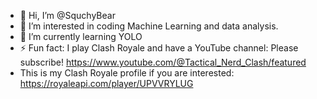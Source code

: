 - 👋 Hi, I’m @SquchyBear
- 👀 I’m interested in coding Machine Learning and data analysis.
- 🌱 I’m currently learning YOLO
- ⚡ Fun fact: I play Clash Royale and have a YouTube channel: Please subscribe!
     https://www.youtube.com/@Tactical_Nerd_Clash/featured
-    This is my Clash Royale profile if you are interested: https://royaleapi.com/player/UPVVRYLUG 

<!---
SquchyBear/SquchyBear is a ✨ special ✨ repository because its `README.md` (this file) appears on your GitHub profile.
You can click the Preview link to take a look at your changes.
--->
